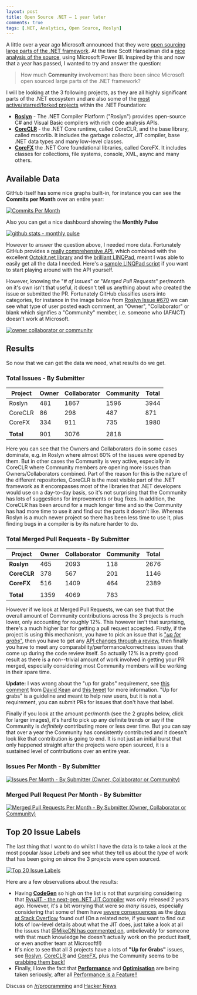 ```yaml
---
layout: post
title: Open Source .NET – 1 year later
comments: true
tags: [.NET, Analytics, Open Source, Roslyn]
---
```


A little over a year ago Microsoft announced that they were [open sourcing large parts of the .NET framework](http://www.hanselman.com/blog/AnnouncingNET2015NETAsOpenSourceNETOnMacAndLinuxAndVisualStudioCommunity.aspx). At the time Scott Hanselman did a [nice analysis of the source](http://www.hanselman.com/blog/TheNETCoreCLRIsNowOpenSourceSoIRanTheGitHubRepoThroughMicrosoftPowerBI.aspx), using Microsoft Power BI. Inspired by this and now that a year has passed, I wanted to try and answer the question:

> How much **Community** involvement has there been since Microsoft open sourced large parts of the .NET framework?

I will be looking at the 3 following projects, as they are all highly significant parts of the .NET ecosystem and are also some of the [most active/starred/forked projects](https://github.com/dotnet/) within the .NET Foundation:

- [**Roslyn**](https://github.com/dotnet/roslyn/) - The .NET Compiler Platform ("Roslyn") provides open-source C# and Visual Basic compilers with rich code analysis APIs.
- [**CoreCLR**](https://github.com/dotnet/coreclr/) - the .NET Core runtime, called CoreCLR, and the base library, called mscorlib. It includes the garbage collector, JIT compiler, base .NET data types and many low-level classes.
- [**CoreFX**](https://github.com/dotnet/corefx/) the .NET Core foundational libraries, called CoreFX. It includes classes for collections, file systems, console, XML, async and many others.

## <a name="AvailableData"></a>**Available Data**

GitHub itself has some nice graphs built-in, for instance you can see the **Commits per Month** over an entire year:

[![Commits Per Month](https://cloud.githubusercontent.com/assets/157298/11634181/f451abce-9d06-11e5-8940-d133d1931422.png)](https://github.com/dotnet/roslyn/graphs/contributors)

Also you can get a nice dashboard showing the **Monthly Pulse**

[![github stats - monthly pulse](https://cloud.githubusercontent.com/assets/157298/11634411/35085a4a-9d08-11e5-8995-02c65d9ee12d.png)](https://github.com/dotnet/roslyn/pulse/monthly)

However to answer the question above, I needed more data. Fortunately GitHub provides a [really comprehensive API](https://developer.github.com/v3/), which combined with the excellent [Octokit.net library](https://github.com/octokit/octokit.net) and the [brilliant LINQPad](https://www.linqpad.net/), meant I was able to easily get all the data I needed. Here's a [sample LINQPad script](https://gist.github.com/mattwarren/894aa5f46ca62a63764a) if you want to start playing around with the API yourself.

However, knowing the "*# of Issues*" or "*Merged Pull Requests*" per/month on it's own isn't that useful, it doesn't tell us anything about *who* created the issue or submitted the PR. Fortunately GitHub classifies users into categories, for instance in the image below from [Roslyn Issue #670](https://github.com/dotnet/roslyn/issues/670) we can see what type of user posted each comment, an "Owner", "Collaborator" or blank which signifies a "Community" member, i.e. someone who (AFAICT) doesn't work at Microsoft.

[![owner collaborator or community](https://cloud.githubusercontent.com/assets/157298/11634101/8abd7210-9d06-11e5-82b0-570f296cf433.png)](https://cloud.githubusercontent.com/assets/157298/11634101/8abd7210-9d06-11e5-82b0-570f296cf433.png)

## <a name="Results"></a>**Results**

So now that we can get the data we need, what results do we get.

### <a name="TotalIssuesBySubmitter"></a>**Total Issues - By Submitter**

| **Project** | **Owner** | **Collaborator** | **Community** | **Total** |
| ----------- | --------- | ---------------- | ------------- | --------- |
| Roslyn | 481 | 1867 | 1596 | 3944 |
| CoreCLR | 86 | 298 | 487 | 871 |
| CoreFX | 334 | 911 | 735 | 1980 |
| | | | | |
| **Total** | 901 | 3076 | 2818 |

Here you can see that the Owners and Collaborators do in some cases dominate, e.g. in Roslyn where almost 60% of the issues were opened by them. But in other cases the Community is very active, especially in CoreCLR where Community members are opening more issues than Owners/Collaborators combined. Part of the reason for this is the nature of the different repositories, CoreCLR is the most visible part of the .NET framework as it encompasses most of the libraries that .NET developers would use on a day-to-day basis, so it's not surprising that the Community has lots of suggestions for improvements or bug fixes. In addition, the CoreCLR has been around for a much longer time and so the Community has had more time to use it and find out the parts it doesn't like. Whereas Roslyn is a much newer project so there has been less time to use it, plus finding bugs in a compiler is by its nature harder to do.

### <a name="TotalMergedPullRequestsBySubmitter"></a>**Total Merged Pull Requests - By Submitter**

| **Project** | **Owner** | **Collaborator** | **Community** | **Total** |
| ----------- | --------- | ---------------- | ------------- | --------- |
| **Roslyn** | 465 | 2093 | 118 | 2676 |
| **CoreCLR** | 378 | 567 | 201 | 1146 |
| **CoreFX** | 516 | 1409 | 464 | 2389 |
| | | | | |
| **Total** | 1359 | 4069 | 783 |

However if we look at Merged Pull Requests, we can see that that the overall amount of Community contributions across the 3 projects is much lower, only accounting for roughly 12%. This however isn't that surprising, there's a much higher bar for getting a pull request accepted. Firstly, if the project is using this mechanism, you have to pick an issue that is ["*up for grabs*"](https://github.com/dotnet/corefx/labels/up%20for%20grabs), then you have to get any [API changes through a review](http://blogs.msdn.com/b/dotnet/archive/2015/01/08/api-review-process-for-net-core.aspx), then finally you have to meet any comparability/performance/correctness issues that come up during the code review itself. So actually 12% is a pretty good result as there is a non--trivial amount of work involved in getting your PR merged, especially considering most Community members will be working in their spare time. 

**Update:** I was wrong about the "up for grabs" requirement, see [this comment](http://mattwarren.org/2015/12/08/open-source-net-1-year-later/#comment-7091) from [David Kean](https://github.com/davkean) and [this tweet](https://twitter.com/leppie/status/674285812146675714) for more information. "Up for grabs" is a guideline and meant to help new users, but it is not a requirement, you can submit PRs for issues that don't have that label.

Finally if you look at the amount per/month (see the 2 graphs below, click for larger images), it's hard to pick up any definite trends or say if the Community is *definitely* contributing more or less over time. But you can say that over a year the Community has consistently contributed and it doesn't look like that contribution is going to end. It is not just an initial burst that only happened straight after the projects were open sourced, it is a sustained level of contributions over an entire year.

### <a name="IssuesPerMonthBySubmitter"></a>**Issues Per Month - By Submitter**

[![Issues Per Month - By Submitter (Owner, Collaborator or Community)](https://cloud.githubusercontent.com/assets/157298/11596712/ad28f518-9aae-11e5-81d9-42bc22903d09.png)](https://cloud.githubusercontent.com/assets/157298/11596712/ad28f518-9aae-11e5-81d9-42bc22903d09.png)

### <a name="MergedPullRequestPerMonthBySubmitter"></a>**Merged Pull Request Per Month - By Submitter**

[![Merged Pull Requests Per Month - By Submitter (Owner, Collaborator or Community)](https://cloud.githubusercontent.com/assets/157298/11652755/785d0d20-9d91-11e5-9802-834bb3955718.png)](https://cloud.githubusercontent.com/assets/157298/11652755/785d0d20-9d91-11e5-9802-834bb3955718.png)

## <a name="Top20IssuesLabels"></a>**Top 20 Issue Labels**

The last thing that I want to do whilst I have the data is to take a look at the most popular *Issue Labels* and see what they tell us about the *type* of work that has been going on since the 3 projects were open sourced.

[![Top 20 Issue Labels](https://cloud.githubusercontent.com/assets/157298/11633496/8505205a-9d03-11e5-89fd-33384b20306c.png)](https://cloud.githubusercontent.com/assets/157298/11633496/8505205a-9d03-11e5-89fd-33384b20306c.png)

Here are a few observations about the results:

- Having [**CodeGen**](https://github.com/dotnet/coreclr/labels/CodeGen) so high on the list is not that surprising considering that [RyuJIT - the next-gen .NET JIT Compiler](http://blogs.msdn.com/b/dotnet/archive/2013/09/30/ryujit-the-next-generation-jit-compiler.aspx) was only released 2 years ago. However, it's a bit worrying that were so *many* issues, especially considering that some of them have [severe consequences](https://github.com/dotnet/coreclr/issues/1296) as the [devs at Stack Overflow](http://nickcraver.com/blog/2015/07/27/why-you-should-wait-on-dotnet-46/) found out! (On a related note, if you want to find out lots of low-level details about what the JIT does, just take a look at all the issues that [@MikeDN has commented on](https://github.com/dotnet/coreclr/issues?utf8=%E2%9C%93&q=commenter%3Amikedn+type%3Aissue+label%3Acodegen+), unbelievably for someone with that much knowledge he doesn't actually work on the product itself, or even another team at Microsoft!!)
- It's nice to see that all 3 projects have a lots of **"Up for Grabs"** issues, see [Roslyn](https://github.com/dotnet/roslyn/labels/Up%20for%20Grabs), [CoreCLR](https://github.com/dotnet/coreclr/labels/up-for-grabs) and [CoreFX](https://github.com/dotnet/corefx/labels/up%20for%20grabs), plus the Community seems to be [grabbing them back!](https://github.com/dotnet/corefx/labels/grabbed%20by%20community)
- Finally, I love the fact that [**Performance**](https://github.com/dotnet/corefx/labels/performance) and [**Optimisation**](https://github.com/dotnet/coreCLR/labels/optimization) are being taken seriously, after all [Performance is a Feature!!](http://mattwarren.org/speaking/)

Discuss on [/r/programming](https://www.reddit.com/r/programming/comments/3vyezb/open_source_net_1_year_later/) and [Hacker News](https://news.ycombinator.com/item?id=10700606)
